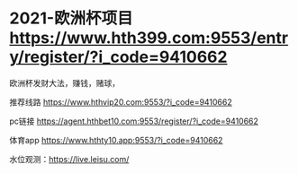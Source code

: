 # 2021-欧洲杯项目   https://www.hth399.com:9553/entry/register/?i_code=9410662
欧洲杯发财大法，赚钱，赌球，

推荐线路        https://www.hthvip20.com:9553/?i_code=9410662
      
pc链接   https://agent.hthbet10.com:9553/register/?i_code=9410662

体育app        https://www.hthty10.app:9553/?i_code=9410662


水位观测：https://live.leisu.com/
